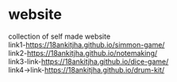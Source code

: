 # website
collection of self made website </br>
link1-https://18ankitjha.github.io/simmon-game/ </br>
link2-https://18ankitjha.github.io/notemaking/ </br>
link3-link-https://18ankitjha.github.io/dice-game/ </br>
link4->link-https://18ankitjha.github.io/drum-kit/
